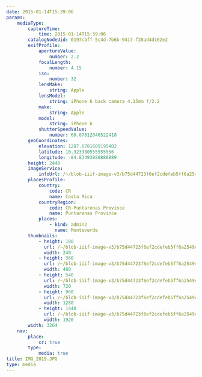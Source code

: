 ```yaml
---
date: 2015-01-14T15:39:06
params:
    mediaType:
        captureTime:
            time: 2015-01-14T15:39:06
        catalogNodeUid: 0197cbff-5c4d-7b6b-9417-f28ad4d162e2
        exifProfile:
            apertureValue:
                number: 2.2
            focalLength:
                number: 4.15
            iso:
                number: 32
            lensMake:
                string: Apple
            lensModel:
                string: iPhone 6 back camera 4.15mm f/2.2
            make:
                string: Apple
            model:
                string: iPhone 6
            shutterSpeedValue:
                number: 60.07812040522418
        geoCoordinates:
            elevation: 1287.6781609195402
            latitude: 10.323380555555556
            longitude: -84.83493888888889
        height: 2448
        imageService:
            infoUrl: /~/blob-iiif-image-v3/b75d44723f6ef2cdefeb5ff6a2549c46b151a9f567f34e7e2ccd0f86ba9f1655/info.json
        placesProfile:
            country:
                code: CR
                name: Costa Rica
            countryRegion:
                code: CR-Puntarenas Province
                name: Puntarenas Province
            places:
                - kind: admin2
                  name: Monteverde
        thumbnails:
            - height: 180
              url: /~/blob-iiif-image-v3/b75d44723f6ef2cdefeb5ff6a2549c46b151a9f567f34e7e2ccd0f86ba9f1655/full/240%2C180/0/default.jpg
              width: 240
            - height: 360
              url: /~/blob-iiif-image-v3/b75d44723f6ef2cdefeb5ff6a2549c46b151a9f567f34e7e2ccd0f86ba9f1655/full/480%2C360/0/default.jpg
              width: 480
            - height: 540
              url: /~/blob-iiif-image-v3/b75d44723f6ef2cdefeb5ff6a2549c46b151a9f567f34e7e2ccd0f86ba9f1655/full/720%2C540/0/default.jpg
              width: 720
            - height: 960
              url: /~/blob-iiif-image-v3/b75d44723f6ef2cdefeb5ff6a2549c46b151a9f567f34e7e2ccd0f86ba9f1655/full/1280%2C960/0/default.jpg
              width: 1280
            - height: 1440
              url: /~/blob-iiif-image-v3/b75d44723f6ef2cdefeb5ff6a2549c46b151a9f567f34e7e2ccd0f86ba9f1655/full/1920%2C1440/0/default.jpg
              width: 1920
        width: 3264
    nav:
        place:
            cr: true
        type:
            media: true
title: IMG_2019.JPG
type: media
---
```

